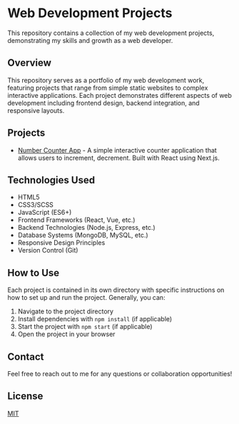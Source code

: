 # Web Development Projects

This repository contains a collection of my web development projects, demonstrating my skills and growth as a web developer.

## Overview

This repository serves as a portfolio of my web development work, featuring projects that range from simple static websites to complex interactive applications. Each project demonstrates different aspects of web development including frontend design, backend integration, and responsive layouts.

## Projects

* [Number Counter App](https://github.com/abubakarp789/Web_Development_Projects/tree/main/number_counter_app) - A simple interactive counter application that allows users to increment, decrement. Built with React using Next.js.

## Technologies Used

* HTML5
* CSS3/SCSS
* JavaScript (ES6+)
* Frontend Frameworks (React, Vue, etc.)
* Backend Technologies (Node.js, Express, etc.)
* Database Systems (MongoDB, MySQL, etc.)
* Responsive Design Principles
* Version Control (Git)

## How to Use

Each project is contained in its own directory with specific instructions on how to set up and run the project. Generally, you can:

1. Navigate to the project directory
2. Install dependencies with `npm install` (if applicable)
3. Start the project with `npm start` (if applicable)
4. Open the project in your browser

## Contact

Feel free to reach out to me for any questions or collaboration opportunities!

## License

[MIT](https://choosealicense.com/licenses/mit/)